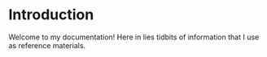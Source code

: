 # Introduction

Welcome to my documentation! Here in lies tidbits of information that I use as reference materials.

